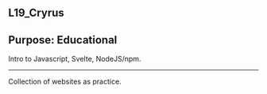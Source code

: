 ## L19_Cryrus

## Purpose: Educational

Intro to Javascript, Svelte, NodeJS/npm.

---

Collection of websites as practice.
